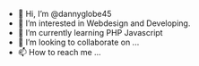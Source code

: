 - 👋 Hi, I’m @dannyglobe45
- 👀 I’m interested in Webdesign and Developing.
- 🌱 I’m currently learning PHP Javascript
- 💞️ I’m looking to collaborate on ...
- 📫 How to reach me ...

<!---
dannyglobe45/dannyglobe45 is a ✨ special ✨ repository because its `README.md` (this file) appears on your GitHub profile.
You can click the Preview link to take a look at your changes.
--->
